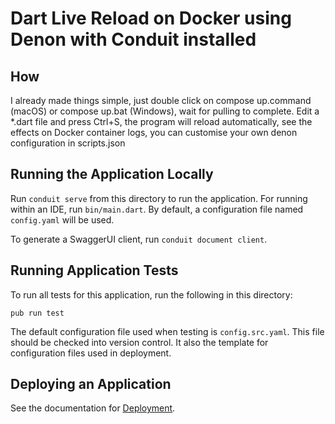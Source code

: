 # Dart Live Reload on Docker using Denon with Conduit installed
## How
I already made things simple, just double click on compose up.command (macOS) or compose up.bat (Windows), wait for pulling to complete.
Edit a *.dart file and press Ctrl+S, the program will reload automatically, see the effects on Docker container logs, you can customise your own denon configuration in scripts.json

## Running the Application Locally

Run `conduit serve` from this directory to run the application. For running within an IDE, run `bin/main.dart`. By default, a configuration file named `config.yaml` will be used.

To generate a SwaggerUI client, run `conduit document client`.

## Running Application Tests

To run all tests for this application, run the following in this directory:

```
pub run test
```

The default configuration file used when testing is `config.src.yaml`. This file should be checked into version control. It also the template for configuration files used in deployment.

## Deploying an Application

See the documentation for [Deployment](https://conduit.io/docs/deploy/).
